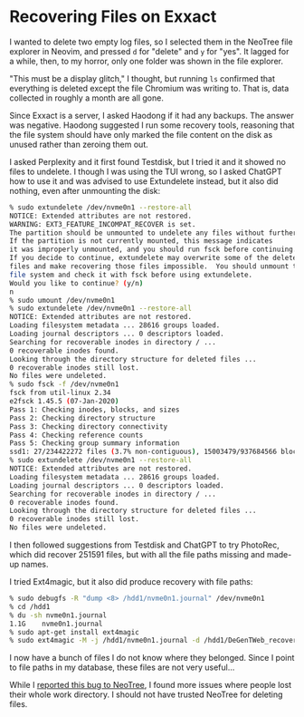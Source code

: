 # Recovering Files on Exxact

I wanted to delete two empty log files, so I selected them in
the NeoTree file explorer in Neovim, and pressed `d` for "delete" and `y` for
"yes".
It lagged for a while, then, to my horror, only one folder was shown in
the file explorer.

"This must be a display glitch," I thought, but running `ls` confirmed that
everything is deleted except the file Chromium was writing to.
That is, data collected in roughly a month are all gone.

Since Exxact is a server, I asked Haodong if it had any backups.
The answer was negative.
Haodong suggested I run some recovery tools, reasoning that
the file system should have only marked the file content on the disk as
unused rather than zeroing them out.

I asked Perplexity and it first found Testdisk, but I tried it and
it showed no files to undelete.
I though I was using the TUI wrong, so I asked ChatGPT how to use it and
was advised to use Extundelete instead, but it also did nothing,
even after unmounting the disk:

```sh
% sudo extundelete /dev/nvme0n1 --restore-all
NOTICE: Extended attributes are not restored.
WARNING: EXT3_FEATURE_INCOMPAT_RECOVER is set.
The partition should be unmounted to undelete any files without further data loss.
If the partition is not currently mounted, this message indicates 
it was improperly unmounted, and you should run fsck before continuing.
If you decide to continue, extundelete may overwrite some of the deleted
files and make recovering those files impossible.  You should unmount the
file system and check it with fsck before using extundelete.
Would you like to continue? (y/n)
n
% sudo umount /dev/nvme0n1
% sudo extundelete /dev/nvme0n1 --restore-all
NOTICE: Extended attributes are not restored.
Loading filesystem metadata ... 28616 groups loaded.
Loading journal descriptors ... 0 descriptors loaded.
Searching for recoverable inodes in directory / ... 
0 recoverable inodes found.
Looking through the directory structure for deleted files ... 
0 recoverable inodes still lost.
No files were undeleted.
% sudo fsck -f /dev/nvme0n1
fsck from util-linux 2.34
e2fsck 1.45.5 (07-Jan-2020)
Pass 1: Checking inodes, blocks, and sizes
Pass 2: Checking directory structure
Pass 3: Checking directory connectivity
Pass 4: Checking reference counts
Pass 5: Checking group summary information
ssd1: 27/234422272 files (3.7% non-contiguous), 15003479/937684566 blocks
% sudo extundelete /dev/nvme0n1 --restore-all
NOTICE: Extended attributes are not restored.
Loading filesystem metadata ... 28616 groups loaded.
Loading journal descriptors ... 0 descriptors loaded.
Searching for recoverable inodes in directory / ... 
0 recoverable inodes found.
Looking through the directory structure for deleted files ... 
0 recoverable inodes still lost.
No files were undeleted.
```

I then followed suggestions from Testdisk and ChatGPT to try PhotoRec, which
did recover 251591 files, but with all the file paths missing and
made-up names.

I tried Ext4magic, but it also did produce recovery with file paths:

```sh
% sudo debugfs -R "dump <8> /hdd1/nvme0n1.journal" /dev/nvme0n1
% cd /hdd1
% du -sh nvme0n1.journal 
1.1G	nvme0n1.journal
% sudo apt-get install ext4magic
% sudo ext4magic -M -j /hdd1/nvme0n1.journal -d /hdd1/DeGenTWeb_recovery/ /dev/nvme0n1
```

I now have a bunch of files I do not know where they belonged.
Since I point to file paths in my database, these files are not very useful…

While I [reported this bug to
NeoTree](https://github.com/nvim-neo-tree/neo-tree.nvim/issues/1682),
I found more issues where people lost their whole work directory.
I should not have trusted NeoTree for deleting files.
